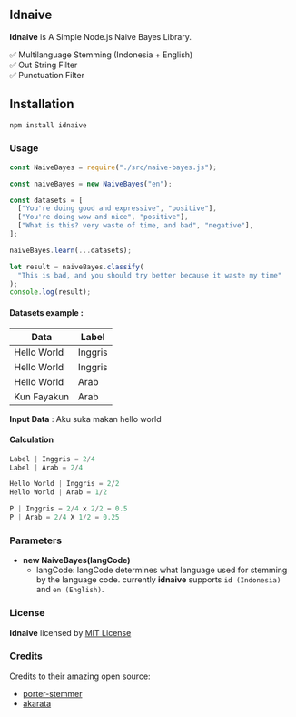 ## Idnaive

**Idnaive** is A Simple Node.js Naive Bayes Library.

✅ Multilanguage Stemming (Indonesia + English)\
✅ Out String Filter\
✅ Punctuation Filter

## Installation

```bash
npm install idnaive
```

### Usage

```js
const NaiveBayes = require("./src/naive-bayes.js");

const naiveBayes = new NaiveBayes("en");

const datasets = [
  ["You're doing good and expressive", "positive"],
  ["You're doing wow and nice", "positive"],
  ["What is this? very waste of time, and bad", "negative"],
];

naiveBayes.learn(...datasets);

let result = naiveBayes.classify(
  "This is bad, and you should try better because it waste my time"
);
console.log(result);
```

#### Datasets example :

| Data        | Label   |
| ----------- | ------- |
| Hello World | Inggris |
| Hello World | Inggris |
| Hello World | Arab    |
| Kun Fayakun | Arab    |

**Input Data** : Aku suka makan hello world

#### Calculation

<!-- using js to highlight P and numbers  -->

```js
Label | Inggris = 2/4
Label | Arab = 2/4

Hello World | Inggris = 2/2
Hello World | Arab = 1/2

P | Inggris = 2/4 x 2/2 = 0.5
P | Arab = 2/4 X 1/2 = 0.25
```

### Parameters

- **new NaiveBayes(langCode)**
  - langCode: langCode determines what language used for stemming by the language code. currently **idnaive** supports `id (Indonesia)` and `en (English)`.

### License

**Idnaive** licensed by [MIT License](./LICENSE.md)

### Credits

Credits to their amazing open source:

- [porter-stemmer](https://github.com/jedp/porter-stemmer)
- [akarata](https://github.com/ikhsanalatsary/akarata)
